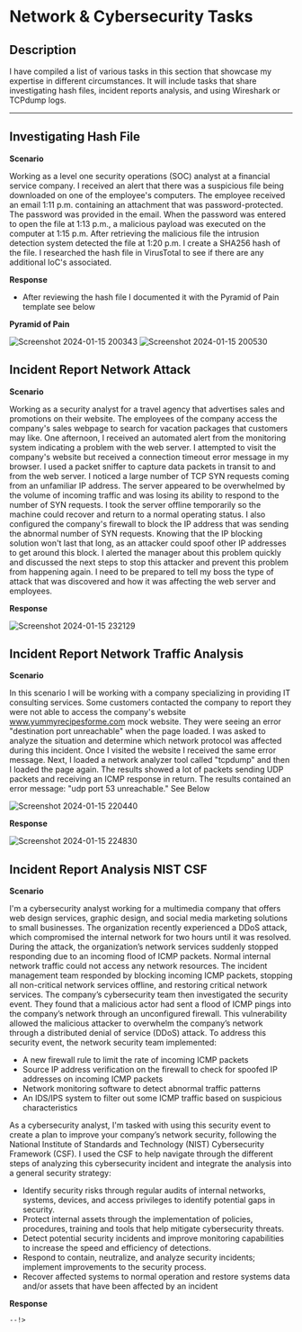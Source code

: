 <h1>Network & Cybersecurity Tasks</h1>

<h2>Description</h2>
                
<h> I have compiled a list of various tasks in this section that showcase my expertise in different circumstances. It will include tasks that share investigating hash files, incident reports analysis, and using Wireshark or TCPdump logs.<hr />


<h2>Investigating Hash File</h2>

<b>Scenario</b>

<h>Working as a level one security operations (SOC) analyst at a financial service company. I received an alert that there was a suspicious file being downloaded on one of the employee's computers. The employee received an email 1:11 p.m. containing an attachment that was password-protected. The password was provided in the email. When the password was entered to open the file at 1:13 p.m., a malicious payload was executed on the computer at 1:15 p.m. After retrieving the malicious file the intrusion detection system detected the file at 1:20 p.m. I create a SHA256 hash of the file. I researched the hash file in VirusTotal to see if there are any additional IoC's associated. </h>

<b>Response</b>

   - <h>After reviewing the hash file I documented it with the Pyramid of Pain template see below</h>

<b>Pyramid of Pain</b> 

![Screenshot 2024-01-15 200343](https://github.com/digital-md/Analyzing-network-structure-security/assets/156498985/5e141f85-b19c-4546-8f96-f37d5d8abac6)
![Screenshot 2024-01-15 200530](https://github.com/digital-md/Analyzing-network-structure-security/assets/156498985/69916b3c-2863-4575-bfcf-d441e673906c)


<h2>Incident Report Network Attack </h2>

<b>Scenario</b>

<h>Working as a security analyst for a travel agency that advertises sales and promotions on their website. The employees of the company access the company's sales webpage to search for vacation packages that customers may like. One afternoon, I received an automated alert from the monitoring system indicating a problem with the web server. I attempted to visit the company's website but received a connection timeout error message in my browser. I used a packet sniffer to capture data packets in transit to and from the web server. I noticed a large number of TCP SYN requests coming from an unfamiliar IP address. The server appeared to be overwhelmed by the volume of incoming traffic and was losing its ability to respond to the number of SYN requests. I took the server offline temporarily so the machine could recover and return to a normal operating status. I also configured the company's firewall to block the IP address that was sending the abnormal number of SYN requests. Knowing that the IP blocking solution won't last that long, as an attacker could spoof other IP addresses to get around this block. I alerted the manager about this problem quickly and discussed the next steps to stop this attacker and prevent this problem from happening again. I need to be prepared to tell my boss the type of attack that was discovered and how it was affecting the web server and employees.</h>

<b>Response</b>

![Screenshot 2024-01-15 232129](https://github.com/digital-md/Analyzing-network-structure-security/assets/156498985/c7c4470d-26df-4a5a-b537-56991b6650f2)


<h2>Incident Report Network Traffic Analysis</h2>

<b>Scenario</b>

<h>In this scenario I will be working with a company specializing in providing IT consulting services. Some customers contacted the company to report they were not able to access the company's website www.yummyrecipesforme.com mock website. They were seeing an error "destination port unreachable" when the page loaded. I was asked to analyze the situation and determine which network protocol was affected during this incident. Once I visited the website I received the same error message. Next, I loaded a network analyzer tool called "tcpdump" and then I loaded the page again. The results showed a lot of packets sending UDP packets and receiving an ICMP response in return. The results contained an error message: "udp port 53 unreachable." See Below</h>

![Screenshot 2024-01-15 220440](https://github.com/digital-md/Analyzing-network-structure-security/assets/156498985/40fa56cf-7d86-4fdf-8a29-43a7aef055c4)

<b>Response</b>

![Screenshot 2024-01-15 224830](https://github.com/digital-md/Analyzing-network-structure-security/assets/156498985/cd13c383-b5f0-43de-81cf-29de42e49467)

<h2>Incident Report Analysis NIST CSF</h2>

<b>Scenario</b>

I'm a cybersecurity analyst working for a multimedia company that offers web design services, graphic design, and social media marketing solutions to small businesses. The organization recently experienced a DDoS attack, which compromised the internal network for two hours until it was resolved.
During the attack, the organization’s network services suddenly stopped responding due to an incoming flood of ICMP packets. Normal internal network traffic could not access any network resources. The incident management team responded by blocking incoming ICMP packets, stopping all non-critical network services offline, and restoring critical network services. 
The company’s cybersecurity team then investigated the security event. They found that a malicious actor had sent a flood of ICMP pings into the company’s network through an unconfigured firewall. This vulnerability allowed the malicious attacker to overwhelm the company’s network through a distributed denial of service (DDoS) attack. 
To address this security event, the network security team implemented: 

-  A new firewall rule to limit the rate of incoming ICMP packets
-  Source IP address verification on the firewall to check for spoofed IP addresses on incoming ICMP packets
-  Network monitoring software to detect abnormal traffic patterns
-  An IDS/IPS system to filter out some ICMP traffic based on suspicious characteristics

As a cybersecurity analyst, I'm tasked with using this security event to create a plan to improve your company’s network security, following the National Institute of Standards and Technology (NIST) Cybersecurity Framework (CSF). I used the CSF to help navigate through the different steps of analyzing this cybersecurity incident and integrate the analysis into a general security strategy:
-	Identify security risks through regular audits of internal networks, systems, devices, and access privileges to identify potential gaps in security. 
-	Protect internal assets through the implementation of policies, procedures, training and tools that help mitigate cybersecurity threats. 
-	Detect potential security incidents and improve monitoring capabilities to increase the speed and efficiency of detections. 
-	Respond to contain, neutralize, and analyze security incidents; implement improvements to the security process. 
-	Recover affected systems to normal operation and restore systems data and/or assets that have been affected by an incident

<b>Response</b>



```
--!>
